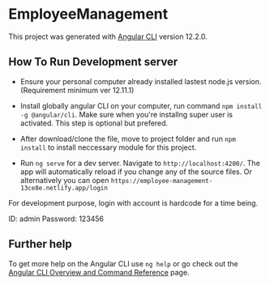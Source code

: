 # EmployeeManagement

This project was generated with [Angular CLI](https://github.com/angular/angular-cli) version 12.2.0.

## How To Run Development server

- Ensure your personal computer already installed lastest node.js version. (Requirement minimum ver 12.11.1)

- Install globally angular CLI on your computer, run command `npm install -g @angular/cli`. Make sure when you're installng super user is activated. This step is optional but prefered.

- After download/clone the file, move to project folder and run `npm install` to install neccessary module for this project.

- Run `ng serve` for a dev server. Navigate to `http://localhost:4200/`. The app will automatically reload if you change any of the source files. Or alternatively you can open `https://employee-management-13ce8e.netlify.app/login`

For development purpose, login with account is hardcode for a time being.

ID: admin
Password: 123456

## Further help

To get more help on the Angular CLI use `ng help` or go check out the [Angular CLI Overview and Command Reference](https://angular.io/cli) page.
